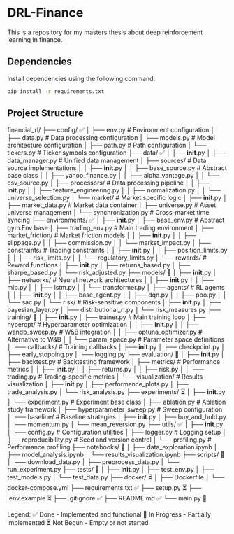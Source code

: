 # DRL-Finance

This is a repository for my masters thesis about deep reinforcement learning in finance.

## Dependencies

Install dependencies using the following command:

```bash
pip install -r requirements.txt
```

## Project Structure

financial_rl/
├── config/ ✅
│ ├── env.py # Environment configuration
│ ├── data.py # Data processing configuration
│ ├── models.py # Model architecture configuration
│ ├── path.py # Path configuration
│ └── tickers.py # Ticker symbols configuration
├── data/ ✅
│ ├── __init__.py
│ ├── data_manager.py # Unified data management
│ ├── sources/ # Data source implementations
│ │ ├── __init__.py
│ │ ├── base_source.py # Abstract base class
│ │ ├── yahoo_finance.py
│ │ ├── alpha_vantage.py
│ │ └── csv_source.py
│ ├── processors/ # Data processing pipeline
│ │ ├── __init__.py
│ │ ├── feature_engineering.py
│ │ ├── normalization.py
│ │ └── universe_selection.py
│ └── market/ # Market specific logic
│ ├── __init__.py
│ ├── market_data.py # Market data container
│ ├── universe.py # Asset universe management
│ └── synchronization.py # Cross-market time syncing
├── environments/ ✅
│ ├── __init__.py
│ ├── base_env.py # Abstract gym.Env base
│ ├── trading_env.py # Main trading environment
│ ├── market_friction/ # Market friction models
│ │ ├── __init__.py
│ │ ├── slippage.py
│ │ ├── commission.py
│ │ └── market_impact.py
│ ├── constraints/ # Trading constraints
│ │ ├── __init__.py
│ │ ├── position_limits.py
│ │ ├── risk_limits.py
│ │ └── regulatory_limits.py
│ └── rewards/ # Reward functions
│ ├── __init__.py
│ ├── returns_based.py
│ ├── sharpe_based.py
│ └── risk_adjusted.py
├── models/ 🔄
│ ├── __init__.py
│ ├── networks/ # Neural network architectures
│ │ ├── __init__.py
│ │ ├── mlp.py
│ │ ├── lstm.py
│ │ └── transformer.py
│ ├── agents/ # RL agents
│ │ ├── __init__.py
│ │ ├── base_agent.py
│ │ ├── dqn.py
│ │ ├── ppo.py
│ │ └── sac.py
│ └── risk/ # Risk-sensitive components
│ ├── __init__.py
│ ├── bayesian_layer.py
│ ├── distributional_rl.py
│ └── risk_measures.py
├── training/ 🔄
│ ├── __init__.py
│ ├── trainer.py # Main training loop
│ ├── hyperopt/ # Hyperparameter optimization
│ │ ├── __init__.py
│ │ ├── wandb_sweep.py # W&B integration
│ │ ├── optuna_optimizer.py # Alternative to W&B
│ │ └── param_space.py # Parameter space definitions
│ └── callbacks/ # Training callbacks
│ ├── __init__.py
│ ├── checkpoint.py
│ ├── early_stopping.py
│ └── logging.py
├── evaluation/ 🔄
│ ├── __init__.py
│ ├── backtest.py # Backtesting framework
│ ├── metrics/ # Performance metrics
│ │ ├── __init__.py
│ │ ├── returns.py
│ │ ├── risk.py
│ │ └── trading.py # Trading-specific metrics
│ └── visualization/ # Results visualization
│ ├── __init__.py
│ ├── performance_plots.py
│ ├── trade_analysis.py
│ └── risk_analysis.py
├── experiments/ ⏳
│ ├── __init__.py
│ ├── experiment.py # Experiment base class
│ ├── ablation.py # Ablation study framework
│ ├── hyperparameter_sweep.py # Sweep configuration
│ └── baseline/ # Baseline strategies
│ ├── __init__.py
│ ├── buy_and_hold.py
│ ├── momentum.py
│ └── mean_reversion.py
├── utils/ ✅
│ ├── __init__.py
│ ├── config.py # Configuration utilities
│ ├── logger.py # Logging setup
│ ├── reproducibility.py # Seed and version control
│ └── profiling.py # Performance profiling
├── notebooks/ 🔄
│ ├── data_exploration.ipynb
│ ├── model_analysis.ipynb
│ └── results_visualization.ipynb
├── scripts/ 🔄
│ ├── download_data.py
│ ├── preprocess_data.py
│ └── run_experiment.py
├── tests/ 🔄
│ ├── __init__.py
│ ├── test_env.py
│ ├── test_models.py
│ └── test_data.py
├── docker/ ⏳
│ ├── Dockerfile
│ └── docker-compose.yml
├── requirements.txt ✅
├── setup.py ⏳
├── .env.example ⏳
├── .gitignore ✅
├── README.md ✅
└── main.py 🔄

Legend:
✅ Done - Implemented and functional
🔄 In Progress - Partially implemented
⏳ Not Begun - Empty or not started
